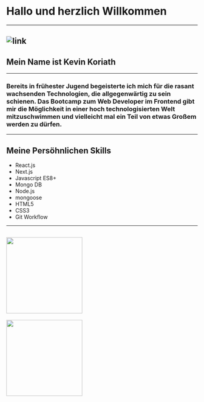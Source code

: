 #    **Hallo und herzlich Willkommen**
---
![link](https://miro.medium.com/v2/resize:fit:720/1*i8-u-V8LTTbQwTeUwLI_BQ.gif)
---
##     **Mein Name ist Kevin Koriath** 
---
###   Bereits in frühester Jugend begeisterte ich mich für die rasant wachsenden Technologien, die allgegenwärtig zu sein schienen. Das Bootcamp zum Web Developer im Frontend gibt mir die Möglichkeit in einer hoch technologisierten Welt mitzuschwimmen und vielleicht mal ein Teil von etwas Großem werden zu dürfen.
---
## **Meine Persöhnlichen Skills**
- React.js                          
- Next.js
- Javascript ES8+                   
- Mongo DB
- Node.js                           
- mongoose
- HTML5                             
- CSS3
- Git Workflow
---
 [<img src="https://user-images.githubusercontent.com/123958222/235976384-6170f680-3b78-4e89-a0ff-33486bfdd8d2.png" width="200" />](https://www.linkedin.com/in/kevin-koriath-282b9b269/)
---
 [<img src="https://user-images.githubusercontent.com/123958222/235983066-10509511-6805-40b3-a30c-6576fc0ed5f8.png" width="200" />](https://www.xing.com/profile/Kevin_Koriath089842/cv)

